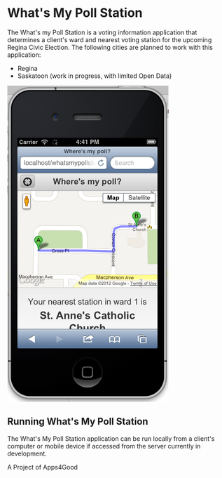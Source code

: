 What's My Poll Station
======================

The What's my Poll Station is a voting information application that determines 
a client's ward and nearest voting station for the upcoming Regina Civic 
Election.  The following cities are planned to work with this application:

* Regina
* Saskatoon (work in progress, with limited Open Data)

![What's My Poll Station Example](https://github.com/apps4good/What-s-My-Poll-Station/raw/master/img/wheres-my-poll.png)

Running What's My Poll Station
------------------------------

The What's My Poll Station application can be run locally from a client's 
computer or mobile device if accessed from the server currently in development.

A Project of Apps4Good

